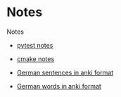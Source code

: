 # Notes
Notes

* [pytest notes](https://github.com/abhilb/Notes/blob/master/pytest_notes.md)
* [cmake notes](https://github.com/abhilb/Notes/blob/master/cmake_notes.md)

* [German sentences in anki format](https://github.com/abhilb/Notes/blob/master/deutsch_s%C3%A4tze.md)
* [German words in anki format](https://github.com/abhilb/Notes/blob/master/deutsch_words.md)
